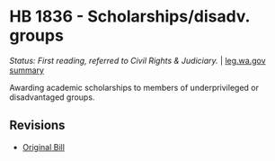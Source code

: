# HB 1836 - Scholarships/disadv. groups
*Status: First reading, referred to Civil Rights & Judiciary.* | [leg.wa.gov summary](https://app.leg.wa.gov/billsummary?BillNumber=1836&Year=2021)

Awarding academic scholarships to members of underprivileged or disadvantaged groups.

## Revisions
* [Original Bill](1/)